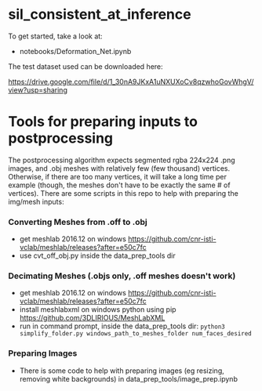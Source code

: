# sil_consistent_at_inference

To get started, take a look at:
* notebooks/Deformation_Net.ipynb

The test dataset used can be downloaded here:

https://drive.google.com/file/d/1_30nA9JKxA1uNXUXoCv8qzwhoGovWhgV/view?usp=sharing


# Tools for preparing inputs to postprocessing
The postprocessing algorithm expects segmented rgba 224x224 .png images, and .obj meshes with relatively few (few thousand) vertices. Otherwise, if there are too many vertices, it will take a long time per example (though, the meshes don't have to be exactly the same # of vertices). There are some scripts in this repo to help with preparing the img/mesh inputs:
### Converting Meshes from .off to .obj
* get meshlab 2016.12 on windows
https://github.com/cnr-isti-vclab/meshlab/releases?after=e50c7fc
* use cvt_off_obj.py inside the data_prep_tools dir
### Decimating Meshes (.objs only, .off meshes doesn't work)
* get meshlab 2016.12 on windows
https://github.com/cnr-isti-vclab/meshlab/releases?after=e50c7fc
* install meshlabxml on windows python using pip
https://github.com/3DLIRIOUS/MeshLabXML
* run in command prompt, inside the data_prep_tools dir: `python3 simplify_folder.py windows_path_to_meshes_folder num_faces_desired`
### Preparing Images
* There is some code to help with preparing images (eg resizing, removing white backgrounds) in data_prep_tools/image_prep.ipynb
